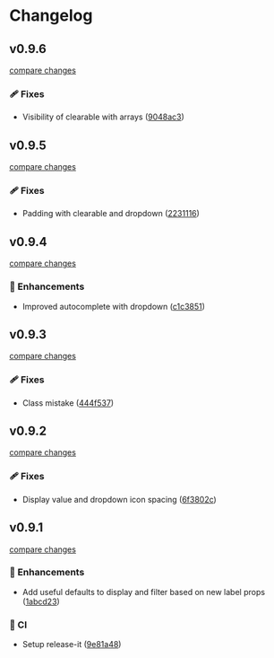 # Changelog


## v0.9.6

[compare changes](https://github.com/jcamp-code/formkit-shuriken-ui/compare/v0.9.5...v0.9.6)

### 🩹 Fixes

- Visibility of clearable with arrays ([9048ac3](https://github.com/jcamp-code/formkit-shuriken-ui/commit/9048ac3))

## v0.9.5

[compare changes](https://github.com/jcamp-code/formkit-shuriken-ui/compare/v0.9.4...v0.9.5)

### 🩹 Fixes

- Padding with clearable and dropdown ([2231116](https://github.com/jcamp-code/formkit-shuriken-ui/commit/2231116))

## v0.9.4

[compare changes](https://github.com/jcamp-code/formkit-shuriken-ui/compare/v0.9.3...v0.9.4)

### 🚀 Enhancements

- Improved autocomplete with dropdown ([c1c3851](https://github.com/jcamp-code/formkit-shuriken-ui/commit/c1c3851))

## v0.9.3

[compare changes](https://github.com/jcamp-code/formkit-shuriken-ui/compare/v0.9.2...v0.9.3)

### 🩹 Fixes

- Class mistake ([444f537](https://github.com/jcamp-code/formkit-shuriken-ui/commit/444f537))

## v0.9.2

[compare changes](https://github.com/jcamp-code/formkit-shuriken-ui/compare/v0.9.1...v0.9.2)

### 🩹 Fixes

- Display value and dropdown icon spacing ([6f3802c](https://github.com/jcamp-code/formkit-shuriken-ui/commit/6f3802c))

## v0.9.1

[compare changes](https://github.com/jcamp-code/formkit-shuriken-ui/compare/v0.9.0...v0.9.1)

### 🚀 Enhancements

- Add useful defaults to display and filter based on new label props ([1abcd23](https://github.com/jcamp-code/formkit-shuriken-ui/commit/1abcd23))

### 🤖 CI

- Setup release-it ([9e81a48](https://github.com/jcamp-code/formkit-shuriken-ui/commit/9e81a48))

